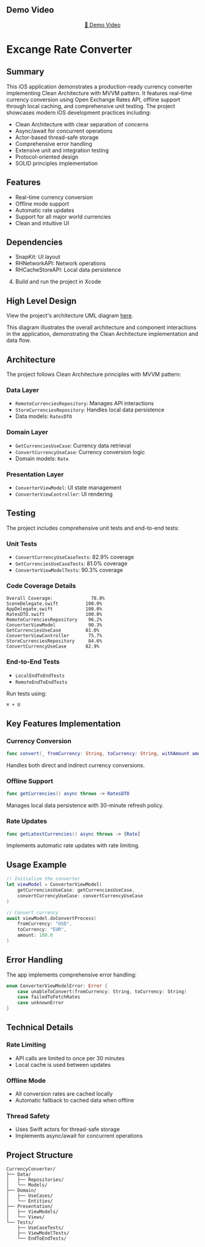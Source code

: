 ## Demo Video
<div align="center">

[🎥 Demo Video](https://github.com/user-attachments/assets/e0377895-6a21-4336-be1d-8334889036a0)

</div>

# Excange Rate Converter




## Summary

This iOS application demonstrates a production-ready currency converter implementing Clean Architecture with MVVM pattern. It features real-time currency conversion using Open Exchange Rates API, offline support through local caching, and comprehensive unit testing. The project showcases modern iOS development practices including:

- Clean Architecture with clear separation of concerns
- Async/await for concurrent operations
- Actor-based thread-safe storage
- Comprehensive error handling
- Extensive unit and integration testing
- Protocol-oriented design
- SOLID principles implementation

## Features

- Real-time currency conversion
- Offline mode support
- Automatic rate updates
- Support for all major world currencies
- Clean and intuitive UI




## Dependencies

- SnapKit: UI layout
- RHNetworkAPI: Network operations
- RHCacheStoreAPI: Local data persistence

4. Build and run the project in Xcode

## High Level Design

View the project's architecture UML diagram [here](https://drive.google.com/file/d/1FGVZyZtkKEIaoSBAPlK3JT1ezQgKrGJs/view?usp=sharing).

This diagram illustrates the overall architecture and component interactions in the application, demonstrating the Clean Architecture implementation and data flow.

## Architecture

The project follows Clean Architecture principles with MVVM pattern:

### Data Layer
- `RemoteCurrenciesRepository`: Manages API interactions
- `StoreCurrenciesRepository`: Handles local data persistence
- Data models: `RatesDTO`

### Domain Layer
- `GetCurrenciesUseCase`: Currency data retrieval
- `ConvertCurrencyUseCase`: Currency conversion logic
- Domain models: `Rate`

### Presentation Layer
- `ConverterViewModel`: UI state management
- `ConverterViewController`: UI rendering

## Testing

The project includes comprehensive unit tests and end-to-end tests:

### Unit Tests
- `ConvertCurrencyUseCaseTests`: 82.9% coverage
- `GetCurrenciesUseCaseTests`: 81.0% coverage
- `ConverterViewModelTests`: 90.3% coverage

### Code Coverage Details
```
Overall Coverage:              78.8%
SceneDelegate.swift          100.0%
AppDelegate.swift            100.0%
RatesDTO.swift               100.0%
RemoteCurrenciesRepository    96.2%
ConverterViewModel            90.3%
GetCurrenciesUseCase         81.0%
ConverterViewController       75.7%
StoreCurrenciesRepository     84.6%
ConvertCurrencyUseCase       82.9%
```

### End-to-End Tests
- `LocalEndToEndTests`
- `RemoteEndToEndTests`

Run tests using:
```bash
⌘ + U
```

## Key Features Implementation

### Currency Conversion
```swift
func convert(_ fromCurrency: String, toCurrency: String, withAmount amount: Float) throws -> Float
```
Handles both direct and indirect currency conversions.

### Offline Support
```swift
func getCurrencies() async throws -> RatesDTO
```
Manages local data persistence with 30-minute refresh policy.

### Rate Updates
```swift
func getLatestCurrencies() async throws -> [Rate]
```
Implements automatic rate updates with rate limiting.

## Usage Example

```swift
// Initialize the converter
let viewModel = ConverterViewModel(
    getCurrenciesUseCase: getCurrenciesUseCase,
    convertCurrencyUseCase: convertCurrencyUseCase
)

// Convert currency
await viewModel.doConvertProcess(
    fromCurrency: "USD",
    toCurrency: "EUR",
    amount: 100.0
)
```

## Error Handling

The app implements comprehensive error handling:

```swift
enum ConverterViewModelError: Error {
    case unableToConvert(fromCurrency: String, toCurrency: String)
    case failedToFetchRates
    case unknownError
}
```

## Technical Details

### Rate Limiting
- API calls are limited to once per 30 minutes
- Local cache is used between updates

### Offline Mode
- All conversion rates are cached locally
- Automatic fallback to cached data when offline

### Thread Safety
- Uses Swift actors for thread-safe storage
- Implements async/await for concurrent operations

## Project Structure

```
CurrencyConverter/
├── Data/
│   ├── Repositories/
│   └── Models/
├── Domain/
│   ├── UseCases/
│   └── Entities/
├── Presentation/
│   ├── ViewModels/
│   └── Views/
└── Tests/
    ├── UseCaseTests/
    ├── ViewModelTests/
    └── EndToEndTests/
```
